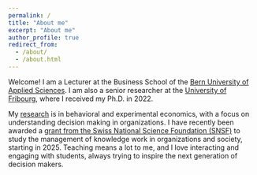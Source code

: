 ```yaml
---
permalink: /
title: "About me"
excerpt: "About me"
author_profile: true
redirect_from: 
  - /about/
  - /about.html
---
```


Welcome! I am a Lecturer at the Business School of the [Bern University of Applied Sciences](https://www.bfh.ch/en/about-bfh/people/dzwdfoxjvumj/). I am also a senior researcher at the [University of Fribourg](https://www.unifr.ch/industrie/en/chair/team/christian-zihlmann.html), where I received my Ph.D. in 2022. 

My [research](publications) is in behavioral and experimental economics, with a focus on understanding decision making in organizations. I have recently been awarded a [grant from the Swiss National Science Foundation (SNSF)](https://data.snf.ch/grants/grant/222695) to study the management of knowledge work in organizations and society, starting in 2025. Teaching means a lot to me, and I love interacting and engaging with students, always trying to inspire the next generation of decision makers. 




